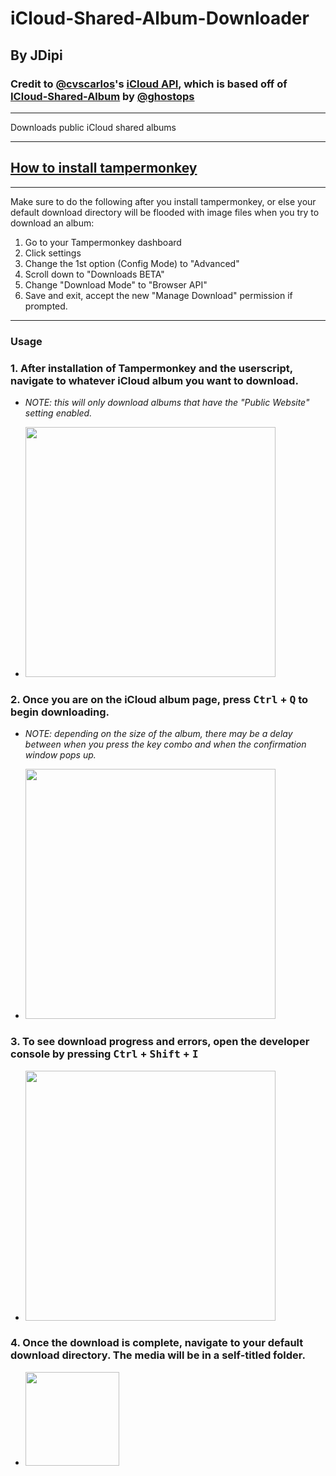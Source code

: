 # iCloud-Shared-Album-Downloader
## By JDipi
### Credit to [@cvscarlos](https://github.com/cvscarlos)'s [iCloud API](https://github.com/cvscarlos/iCloud-Album-Downloader/blob/917b7a9ee752536e6ad4d0c9f4340b8af50a4800/index.html#L27), which is based off of [ICloud-Shared-Album](https://github.com/ghostops/ICloud-Shared-Album) by [@ghostops](https://github.com/ghostops)
___
Downloads public iCloud shared albums


___
## [How to install tampermonkey](https://www.youtube.com/watch?v=kjeERqWY04s)
___
Make sure to do the following after you install tampermonkey, or else your default download directory will be flooded with image files when you try to download an album:

  1) Go to your Tampermonkey dashboard
  2) Click settings
  3) Change the 1st option (Config Mode) to "Advanced"
  4) Scroll down to "Downloads BETA"
  5) Change "Download Mode" to "Browser API"
  6) Save and exit, accept the new "Manage Download" 
     permission if prompted.
___
### Usage

### 1. After installation of Tampermonkey and the userscript, navigate to whatever iCloud album you want to download. 

  - *NOTE: this will only download albums that have the "Public Website" setting enabled.*

  - <img src="https://user-images.githubusercontent.com/48573618/190949429-12cbf4fd-bf95-4d70-bc8c-d7f9e956ab1d.png" height="400" />

### 2. Once you are on the iCloud album page, press <kbd>Ctrl</kbd> + <kbd>Q</kbd> to begin downloading.

  - *NOTE: depending on the size of the album, there may be a delay between when you press the key combo and when the confirmation window pops up.*

  - <img src="https://user-images.githubusercontent.com/48573618/190949667-f5746b84-0f4e-4ddb-8ec2-d1b253c576f5.png" width="400" />

### 3. To see download progress and errors, open the developer console by pressing <kbd>Ctrl</kbd> + <kbd>Shift</kbd> + <kbd>I</kbd>
   - <img src="https://user-images.githubusercontent.com/48573618/190950719-912219ee-cdeb-4c09-abc0-ca2675a83e05.png" width="400" />
   
### 4. Once the download is complete, navigate to your default download directory. The media will be in a self-titled folder.
   - <img src="https://user-images.githubusercontent.com/48573618/190951299-d41c5788-8035-422b-b48c-d5f915d987ae.png" width="150" />
